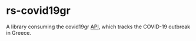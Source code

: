 # rs-covid19gr
A library consuming the covid19gr [API](https://github.com/Covid-19-Response-Greece/covid19-greece-api),
which tracks the COVID-19 outbreak in Greece.
